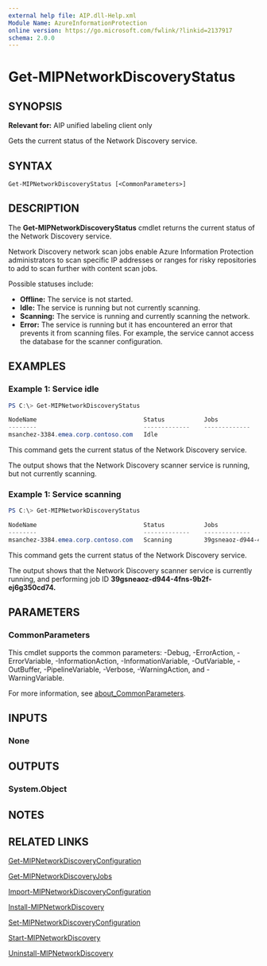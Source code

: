 ```yaml
---
external help file: AIP.dll-Help.xml
Module Name: AzureInformationProtection
online version: https://go.microsoft.com/fwlink/?linkid=2137917
schema: 2.0.0
---
```


# Get-MIPNetworkDiscoveryStatus

## SYNOPSIS
**Relevant for:** AIP unified labeling client only

Gets the current status of the Network Discovery service.

## SYNTAX

```
Get-MIPNetworkDiscoveryStatus [<CommonParameters>]
```

## DESCRIPTION
The **Get-MIPNetworkDiscoveryStatus** cmdlet returns the current status of the Network Discovery service.

Network Discovery network scan jobs enable Azure Information Protection administrators to scan specific IP addresses or ranges for risky repositories to add to scan further with content scan jobs.

Possible statuses include:

- **Offline:** The service is not started.
- **Idle:** The service is running but not currently scanning. 
- **Scanning:** The service is running and currently scanning the network.
- **Error:** The service is running but it has encountered an error that prevents it from scanning files. For example, the service cannot access the database for the scanner configuration.

## EXAMPLES

### Example 1: Service idle
```PowerShell
PS C:\> Get-MIPNetworkDiscoveryStatus

NodeName                              Status           Jobs
--------                              -------------    -------------
msanchez-3384.emea.corp.contoso.com   Idle    

```

This command gets the current status of the Network Discovery service.

The output shows that the Network Discovery scanner service is running, but not currently scanning. 

### Example 1: Service scanning
```PowerShell
PS C:\> Get-MIPNetworkDiscoveryStatus

NodeName                              Status           Jobs
--------                              -------------    -------------
msanchez-3384.emea.corp.contoso.com   Scanning         39gsneaoz-d944-4fns-9b2f-ej6g350cd74    

```

This command gets the current status of the Network Discovery service.

The output shows that the Network Discovery scanner service is currently running, and performing job ID **39gsneaoz-d944-4fns-9b2f-ej6g350cd74.**

## PARAMETERS

### CommonParameters
This cmdlet supports the common parameters: -Debug, -ErrorAction, -ErrorVariable, -InformationAction, -InformationVariable, -OutVariable, -OutBuffer, -PipelineVariable, -Verbose, -WarningAction, and -WarningVariable. 

For more information, see [about_CommonParameters](/powershell/module/microsoft.powershell.core/about/about_commonparameters).

## INPUTS

### None

## OUTPUTS

### System.Object
## NOTES

## RELATED LINKS

[Get-MIPNetworkDiscoveryConfiguration](Get-MIPNetworkDiscoveryConfiguration.md)

[Get-MIPNetworkDiscoveryJobs](Get-MIPNetworkDiscoveryJobs.md)

[Import-MIPNetworkDiscoveryConfiguration](Import-MIPNetworkDiscoveryConfiguration.md)

[Install-MIPNetworkDiscovery](Install-MIPNetworkDiscovery.md)

[Set-MIPNetworkDiscoveryConfiguration](Set-MIPNetworkDiscoveryConfiguration.md)

[Start-MIPNetworkDiscovery](Start-MIPNetworkDiscovery.md)

[Uninstall-MIPNetworkDiscovery](Uninstall-MIPNetworkDiscovery.md)